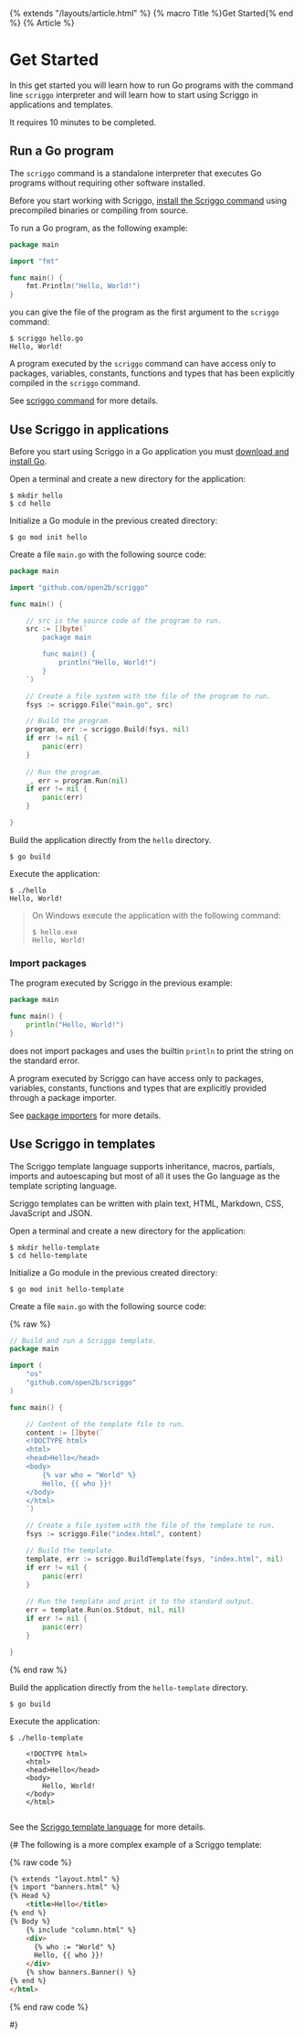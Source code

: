 {% extends "/layouts/article.html" %}
{% macro Title %}Get Started{% end %}
{% Article %}

# Get Started

In this get started you will learn how to run Go programs with the command line `scriggo` interpreter and will learn how
to start using Scriggo in applications and templates. 

It requires 10 minutes to be completed.

## Run a Go program

The `scriggo` command is a standalone interpreter that executes Go programs without requiring other software installed. 

Before you start working with Scriggo, <a href="/install">install the Scriggo command</a> using precompiled binaries or compiling from source.

To run a Go program, as the following example:

```go
package main

import "fmt"

func main() {
    fmt.Println("Hello, World!")    
}
```

you can give the file of the program as the first argument to the `scriggo` command:

```
$ scriggo hello.go
Hello, World!
```  

A program executed by the `scriggo` command can have access only to packages, variables, constants, functions and types
that has been explicitly compiled in the `scriggo` command.

See <a href="/scriggo-command">scriggo command</a> for more details.

## Use Scriggo in applications

Before you start using Scriggo in a Go application you must <a href="https://golang.org/dl/">download and install Go</a>.

Open a terminal and create a new directory for the application: 

```
$ mkdir hello
$ cd hello
```

Initialize a Go module in the previous created directory:

```
$ go mod init hello
```

Create a file `main.go` with the following source code: 

```go
package main

import "github.com/open2b/scriggo"

func main() {

    // src is the source code of the program to run.
    src := []byte(`
        package main

        func main() {
            println("Hello, World!")
        }
    `)

    // Create a file system with the file of the program to run.
    fsys := scriggo.File("main.go", src)

    // Build the program.
    program, err := scriggo.Build(fsys, nil)
    if err != nil {
        panic(err)
    }
 
    // Run the program.
    _, err = program.Run(nil)
    if err != nil {
        panic(err)
    }

}
```

Build the application directly from the `hello` directory.

```
$ go build
```

Execute the application:

```
$ ./hello
Hello, World!
```

> On Windows execute the application with the following command:
> ```
> $ hello.exe
> Hello, World!
> ``` 

### Import packages

The program executed by Scriggo in the previous example:

```go
package main

func main() {
    println("Hello, World!")
}
```

does not import packages and uses the builtin `println` to print the string on the standard error.

A program executed by Scriggo can have access only to packages, variables, constants, functions and types that are
explicitly provided through a package importer.

See <a href="/package-importers">package importers</a> for more details.

## Use Scriggo in templates

The Scriggo template language supports inheritance, macros, partials, imports and autoescaping but most of all
it uses the Go language as the template scripting language. 

Scriggo templates can be written with plain text, HTML, Markdown, CSS, JavaScript and JSON.

Open a terminal and create a new directory for the application: 

```
$ mkdir hello-template
$ cd hello-template
```

Initialize a Go module in the previous created directory:

```
$ go mod init hello-template
```

Create a file `main.go` with the following source code:

{% raw %}
```go
// Build and run a Scriggo template.
package main

import (
    "os"
    "github.com/open2b/scriggo"
)

func main() {

    // Content of the template file to run.
    content := []byte(`
    <!DOCTYPE html>
    <html>
    <head>Hello</head> 
    <body>
        {% var who = "World" %}
        Hello, {{ who }}!
    </body>
    </html>
    `)

    // Create a file system with the file of the template to run.
    fsys := scriggo.File("index.html", content)

    // Build the template.
    template, err := scriggo.BuildTemplate(fsys, "index.html", nil)
    if err != nil {
        panic(err)
    }
 
    // Run the template and print it to the standard output.
    err = template.Run(os.Stdout, nil, nil)
    if err != nil {
        panic(err)
    }

}
```
{% end raw %}

Build the application directly from the `hello-template` directory.

```
$ go build
```

Execute the application:

```
$ ./hello-template

    <!DOCTYPE html>
    <html>
    <head>Hello</head> 
    <body>
        Hello, World!
    </body>
    </html>
 
```

See the <a href="/template">Scriggo template language</a> for more details.

{#
The following is a more complex example of a Scriggo template:

{% raw code %}
```html
{% extends "layout.html" %}
{% import "banners.html" %}
{% Head %}
    <title>Hello</title>
{% end %}
{% Body %}
    {% include "column.html" %} 
    <div>
      {% who := "World" %}
      Hello, {{ who }}!
    </div>
    {% show banners.Banner() %}
{% end %}
</html>
 ```
{% end raw code %}

#}